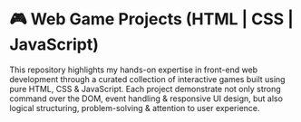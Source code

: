 # 🎮 Web Game Projects (HTML | CSS | JavaScript)
This repository highlights my hands-on expertise in front-end web development through a curated collection of interactive games built using pure HTML, CSS &amp; JavaScript. Each project demonstrate not only strong command over the DOM, event handling &amp; responsive UI design, but also logical structuring, problem-solving &amp; attention to user experience.

